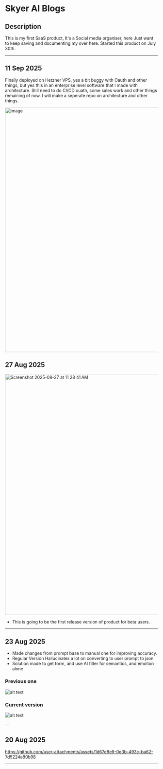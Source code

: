# Skyer AI Blogs

## Description

This is my first SaaS product, It's a Social media organiser, here Just want to keep saving and documenting my over here. Started this product on July 30th. 

---


## 11 Sep 2025

Finally deployed on Hetzner VPS, yes a bit buggy with Oauth and other things, but yes this in an enterprise level software that I made with architecture. Still need to do CI/CD ouath, some sales work and other things remaining of now. I will make a seperate repo on architecture and other things.

<img width="1512" height="804" alt="image" src="https://github.com/user-attachments/assets/3a910071-0497-429f-b10e-161a8794005a" />


## 27 Aug 2025

<img width="1439" height="792" alt="Screenshot 2025-08-27 at 11 28 41 AM" src="https://github.com/user-attachments/assets/f24bb8e9-a92c-4f50-862f-b979b7b0f9cf" />

- This is going to be the first release version of product for beta users. 

---
## 23 Aug 2025

- Made changes from prompt base to manual one for improving accuracy.
- Regular Version Hallucinates a lot on converting to user prompt to json
- Solution made to get form, and use AI filter for semantics, and emotion alone

### Previous one

![alt text](image-1.png)

### Current version

![alt text](image-2.png)

--
## 20 Aug 2025



https://github.com/user-attachments/assets/1d67e8e9-0e3b-493c-ba62-7d5224a80b98



---
